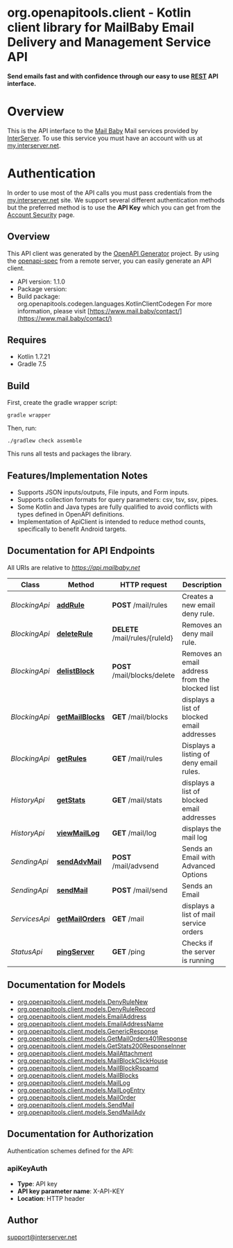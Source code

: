 # org.openapitools.client - Kotlin client library for MailBaby Email Delivery and Management Service API

**Send emails fast and with confidence through our easy to use [REST](https://en.wikipedia.org/wiki/Representational_state_transfer) API interface.**
# Overview
This is the API interface to the [Mail Baby](https//mail.baby/) Mail services provided by [InterServer](https://www.interserver.net). To use this service you must have an account with us at [my.interserver.net](https://my.interserver.net).
# Authentication
In order to use most of the API calls you must pass credentials from the [my.interserver.net](https://my.interserver.net/) site.
We support several different authentication methods but the preferred method is to use the **API Key** which you can get from the [Account Security](https://my.interserver.net/account_security) page.


## Overview
This API client was generated by the [OpenAPI Generator](https://openapi-generator.tech) project.  By using the [openapi-spec](https://github.com/OAI/OpenAPI-Specification) from a remote server, you can easily generate an API client.

- API version: 1.1.0
- Package version: 
- Build package: org.openapitools.codegen.languages.KotlinClientCodegen
For more information, please visit [https://www.mail.baby/contact/](https://www.mail.baby/contact/)

## Requires

* Kotlin 1.7.21
* Gradle 7.5

## Build

First, create the gradle wrapper script:

```
gradle wrapper
```

Then, run:

```
./gradlew check assemble
```

This runs all tests and packages the library.

## Features/Implementation Notes

* Supports JSON inputs/outputs, File inputs, and Form inputs.
* Supports collection formats for query parameters: csv, tsv, ssv, pipes.
* Some Kotlin and Java types are fully qualified to avoid conflicts with types defined in OpenAPI definitions.
* Implementation of ApiClient is intended to reduce method counts, specifically to benefit Android targets.

<a id="documentation-for-api-endpoints"></a>
## Documentation for API Endpoints

All URIs are relative to *https://api.mailbaby.net*

Class | Method | HTTP request | Description
------------ | ------------- | ------------- | -------------
*BlockingApi* | [**addRule**](docs/BlockingApi.md#addrule) | **POST** /mail/rules | Creates a new email deny rule.
*BlockingApi* | [**deleteRule**](docs/BlockingApi.md#deleterule) | **DELETE** /mail/rules/{ruleId} | Removes an deny mail rule.
*BlockingApi* | [**delistBlock**](docs/BlockingApi.md#delistblock) | **POST** /mail/blocks/delete | Removes an email address from the blocked list
*BlockingApi* | [**getMailBlocks**](docs/BlockingApi.md#getmailblocks) | **GET** /mail/blocks | displays a list of blocked email addresses
*BlockingApi* | [**getRules**](docs/BlockingApi.md#getrules) | **GET** /mail/rules | Displays a listing of deny email rules.
*HistoryApi* | [**getStats**](docs/HistoryApi.md#getstats) | **GET** /mail/stats | displays a list of blocked email addresses
*HistoryApi* | [**viewMailLog**](docs/HistoryApi.md#viewmaillog) | **GET** /mail/log | displays the mail log
*SendingApi* | [**sendAdvMail**](docs/SendingApi.md#sendadvmail) | **POST** /mail/advsend | Sends an Email with Advanced Options
*SendingApi* | [**sendMail**](docs/SendingApi.md#sendmail) | **POST** /mail/send | Sends an Email
*ServicesApi* | [**getMailOrders**](docs/ServicesApi.md#getmailorders) | **GET** /mail | displays a list of mail service orders
*StatusApi* | [**pingServer**](docs/StatusApi.md#pingserver) | **GET** /ping | Checks if the server is running


<a id="documentation-for-models"></a>
## Documentation for Models

 - [org.openapitools.client.models.DenyRuleNew](docs/DenyRuleNew.md)
 - [org.openapitools.client.models.DenyRuleRecord](docs/DenyRuleRecord.md)
 - [org.openapitools.client.models.EmailAddress](docs/EmailAddress.md)
 - [org.openapitools.client.models.EmailAddressName](docs/EmailAddressName.md)
 - [org.openapitools.client.models.GenericResponse](docs/GenericResponse.md)
 - [org.openapitools.client.models.GetMailOrders401Response](docs/GetMailOrders401Response.md)
 - [org.openapitools.client.models.GetStats200ResponseInner](docs/GetStats200ResponseInner.md)
 - [org.openapitools.client.models.MailAttachment](docs/MailAttachment.md)
 - [org.openapitools.client.models.MailBlockClickHouse](docs/MailBlockClickHouse.md)
 - [org.openapitools.client.models.MailBlockRspamd](docs/MailBlockRspamd.md)
 - [org.openapitools.client.models.MailBlocks](docs/MailBlocks.md)
 - [org.openapitools.client.models.MailLog](docs/MailLog.md)
 - [org.openapitools.client.models.MailLogEntry](docs/MailLogEntry.md)
 - [org.openapitools.client.models.MailOrder](docs/MailOrder.md)
 - [org.openapitools.client.models.SendMail](docs/SendMail.md)
 - [org.openapitools.client.models.SendMailAdv](docs/SendMailAdv.md)


<a id="documentation-for-authorization"></a>
## Documentation for Authorization


Authentication schemes defined for the API:
<a id="apiKeyAuth"></a>
### apiKeyAuth

- **Type**: API key
- **API key parameter name**: X-API-KEY
- **Location**: HTTP header



## Author

support@interserver.net
